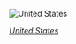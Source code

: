 
![United States](https://www.gstatic.com/prettyearth/assets/full/1478.jpg)

*[United States](https://www.google.com/maps/@34.710212,-92.272225,16z/data=!3m1!1e3)*
